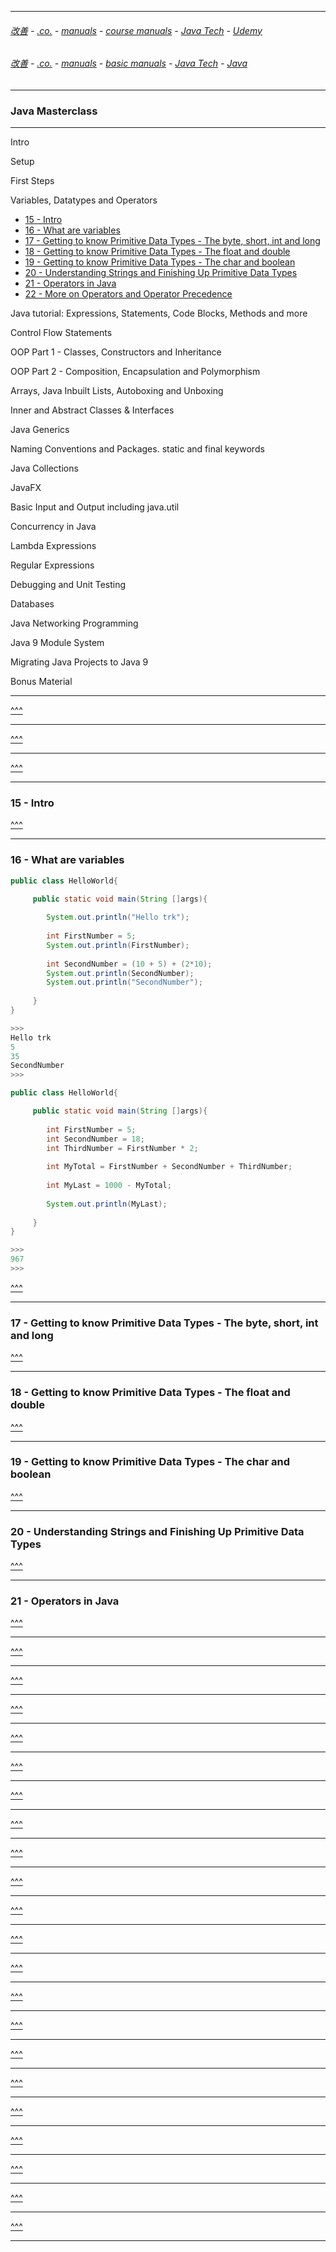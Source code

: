 
---

###### [改善](https://github.com/ttltrk/0C/blob/master/README.MD) - [.co.](https://github.com/ttltrk/PRG/blob/master/CODING.MD) - [manuals](https://github.com/ttltrk/PRG/blob/master/MAN.MD) - [course manuals](https://github.com/ttltrk/PRG/blob/master/COUR_MAN.MD) - [Java Tech](https://github.com/ttltrk/PRG/blob/master/JAVA/DOC/CM/JT.MD) - [Udemy](https://github.com/ttltrk/PRG/blob/master/JAVA/DOC/CM/UDEMY.MD)

###### [改善](https://github.com/ttltrk/0C/blob/master/README.MD) - [.co.](https://github.com/ttltrk/PRG/blob/master/CODING.MD) - [manuals](https://github.com/ttltrk/PRG/blob/master/MAN.MD) - [basic manuals](https://github.com/ttltrk/PRG/blob/master/MANUALS.MD) - [Java Tech](https://github.com/ttltrk/PRG/blob/master/JAVA/DOC/JT/JT.MD) - [Java](https://github.com/ttltrk/PRG/blob/master/JAVA/DOC/OJM/OJM.MD)

---

<h3 id='^'>Java Masterclass</h3>

---

Intro          

Setup

First Steps

Variables, Datatypes and Operators
  * <a href='#15'>15 - Intro</a>
  * <a href='#16'>16 - What are variables</a>
  * <a href='#17'>17 - Getting to know Primitive Data Types - The byte, short, int and long</a>
  * <a href='#18'>18 - Getting to know Primitive Data Types - The float and double</a>
  * <a href='#19'>19 - Getting to know Primitive Data Types - The char and boolean</a>
  * <a href='#20'>20 - Understanding Strings and Finishing Up Primitive Data Types</a>
  * <a href='#21'>21 - Operators in Java</a>
  * <a href='#22'>22 - More on Operators and Operator Precedence</a>

Java tutorial: Expressions, Statements, Code Blocks, Methods and more

Control Flow Statements

OOP Part 1 - Classes, Constructors and Inheritance

OOP Part 2 - Composition, Encapsulation and Polymorphism

Arrays, Java Inbuilt Lists, Autoboxing and Unboxing

Inner and Abstract Classes & Interfaces

Java Generics

Naming Conventions and Packages. static and final keywords

Java Collections

JavaFX

Basic Input and Output including java.util

Concurrency in Java

Lambda Expressions

Regular Expressions

Debugging and Unit Testing

Databases

Java Networking Programming

Java 9 Module System

Migrating Java Projects to Java 9

Bonus Material

---

<a href='#^'>^^^</a>

---

<a href='#^'>^^^</a>

---

<a href='#^'>^^^</a>

---

<h3 id='15'>15 - Intro</h3>
  
<a href='#^'>^^^</a>

---

<h3 id='16'>16 - What are variables</h3>

```java
public class HelloWorld{

     public static void main(String []args){
         
        System.out.println("Hello trk");
        
        int FirstNumber = 5;
        System.out.println(FirstNumber);
        
        int SecondNumber = (10 + 5) + (2*10);
        System.out.println(SecondNumber);
        System.out.println("SecondNumber");
        
     }
}

>>>
Hello trk
5
35
SecondNumber
>>>
```

```java
public class HelloWorld{

     public static void main(String []args){
         
        int FirstNumber = 5;
        int SecondNumber = 18;
        int ThirdNumber = FirstNumber * 2;
        
        int MyTotal = FirstNumber + SecondNumber + ThirdNumber;
        
        int MyLast = 1000 - MyTotal;
        
        System.out.println(MyLast);
        
     }
}

>>>
967
>>>
```
<a href='#^'>^^^</a>

---

<h3 id='17'>17 - Getting to know Primitive Data Types - The byte, short, int and long</h3>

<a href='#^'>^^^</a>

---

<h3 id='18'>18 - Getting to know Primitive Data Types - The float and double</h3>

<a href='#^'>^^^</a>

---

<h3 id='19'>19 - Getting to know Primitive Data Types - The char and boolean</h3>

<a href='#^'>^^^</a>

---

<h3 id='20'>20 - Understanding Strings and Finishing Up Primitive Data Types</h3>

<a href='#^'>^^^</a>

---

<h3 id='21'>21 - Operators in Java</h3>

<a href='#^'>^^^</a>

---

<a href='#^'>^^^</a>

---

<a href='#^'>^^^</a>

---

<a href='#^'>^^^</a>

---

<a href='#^'>^^^</a>

---

<a href='#^'>^^^</a>

---

<a href='#^'>^^^</a>

---

<a href='#^'>^^^</a>

---

<a href='#^'>^^^</a>

---

<a href='#^'>^^^</a>

---

<a href='#^'>^^^</a>

---

<a href='#^'>^^^</a>

---

<a href='#^'>^^^</a>

---

<a href='#^'>^^^</a>

---

<a href='#^'>^^^</a>

---

<a href='#^'>^^^</a>

---

<a href='#^'>^^^</a>

---

<a href='#^'>^^^</a>

---

<a href='#^'>^^^</a>

---

<a href='#^'>^^^</a>

---

<a href='#^'>^^^</a>

---

<a href='#^'>^^^</a>

---











